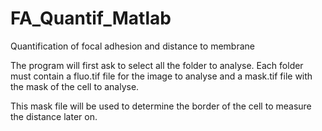 # FA_Quantif_Matlab
Quantification of focal adhesion and distance to membrane

The program will first ask to select all the folder to analyse. 
Each folder must contain a fluo.tif file for the image to analyse and a mask.tif file with the mask of the cell to analyse. 

This mask file will be used to determine the border of the cell to measure the distance later on.
